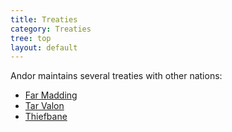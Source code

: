 ```yaml
---
title: Treaties
category: Treaties
tree: top
layout: default
---
```


Andor maintains several treaties with other nations:

*  [Far Madding](far-madding)
*  [Tar Valon](tar-valon)
*  [Thiefbane](thiefbane)

